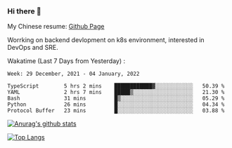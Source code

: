 ### Hi there 👋

My Chinese resume: [Github Page](https://spencercjh.github.io/resume/)

Worrking on backend devlopment on k8s environment, interested in DevOps and SRE.

Wakatime (Last 7 Days from Yesterday) :

<!--START_SECTION:waka-->
```text
Week: 29 December, 2021 - 04 January, 2022

TypeScript        5 hrs 2 mins    ████████████▓░░░░░░░░░░░░   50.39 % 
YAML              2 hrs 7 mins    █████▒░░░░░░░░░░░░░░░░░░░   21.30 % 
Bash              31 mins         █▒░░░░░░░░░░░░░░░░░░░░░░░   05.29 % 
Python            26 mins         █░░░░░░░░░░░░░░░░░░░░░░░░   04.34 % 
Protocol Buffer   23 mins         █░░░░░░░░░░░░░░░░░░░░░░░░   03.88 % 
```
<!--END_SECTION:waka-->

[![Anurag's github stats](https://github-readme-stats.vercel.app/api?username=spencercjh&theme=tokyonight&show_icons=true)](https://github.com/anuraghazra/github-readme-stats)

[![Top Langs](https://github-readme-stats.vercel.app/api/top-langs/?username=spencercjh&layout=compact&theme=tokyonight)](https://github.com/anuraghazra/github-readme-stats)
